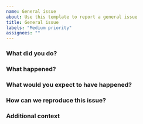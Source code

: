 ```yaml
---
name: General issue
about: Use this template to report a general issue
title: General issue
labels: "Medium priority"
assignees: ""
---
```


### What did you do?

### What happened?

### What would you expect to have happened?

### How can we reproduce this issue?

### Additional context
